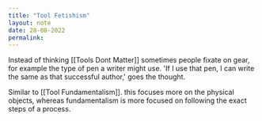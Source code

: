 ```yaml
---
title: "Tool Fetishism"
layout: note
date: 28-08-2022
permalink:
---
```


Instead of thinking [[Tools Dont Matter]] sometimes people fixate on gear, for example the type of pen a writer might use. 'If I use that pen, I can write the same as that successful author,' goes the thought.

Similar to [[Tool Fundamentalism]]. this focuses more on the physical objects, whereas fundamentalism is more focused on following the exact steps of a process.
